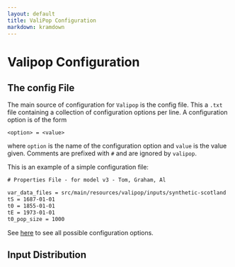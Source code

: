 ```yaml
---
layout: default
title: ValiPop Configuration
markdown: kramdown
---
```


# Valipop Configuration

## The config File

The main source of configuration for `Valipop` is the config file. This a `.txt` file containing a collection of configuration options per line. A configuration option is of the form 

```<option> = <value>```

where `option` is the name of the configuration option and `value` is the value given. Comments are prefixed with `#` and are ignored by `valipop`.

This is an example of a simple configuration file:

```txt
# Properties File - for model v3 - Tom, Graham, Al

var_data_files = src/main/resources/valipop/inputs/synthetic-scotland
tS = 1687-01-01
t0 = 1855-01-01
tE = 1973-01-01
t0_pop_size = 1000
```

See [here](/usage/config/reference) to see all possible configuration options.

## Input Distribution